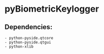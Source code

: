 pyBiometricKeylogger
===================

Dependencies:
-------------
	- python-pyside.qtcore
	- python-pyside.qtgui
	- python-xlib

